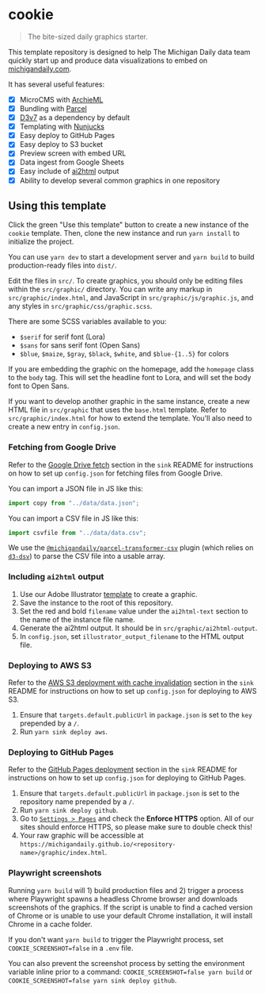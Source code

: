 # cookie

> The bite-sized daily graphics starter.

This template repository is designed to help The Michigan Daily data team quickly start up and produce data visualizations to embed on [michigandaily.com](https://michigandaily.com).

It has several useful features:

- [x] MicroCMS with [ArchieML](http://archieml.org/)
- [x] Bundling with [Parcel](https://parceljs.org/)
- [x] [D3v7](https://d3js.org/) as a dependency by default
- [x] Templating with [Nunjucks](https://mozilla.github.io/nunjucks/)
- [x] Easy deploy to GitHub Pages
- [x] Easy deploy to S3 bucket
- [x] Preview screen with embed URL
- [x] Data ingest from Google Sheets
- [x] Easy include of [ai2html](http://ai2html.org/) output
- [x] Ability to develop several common graphics in one repository

## Using this template

Click the green "Use this template" button to create a new instance of the `cookie` template. Then, clone the new instance and run `yarn install` to initialize the project.

You can use `yarn dev` to start a development server and `yarn build` to build production-ready files into `dist/`.

Edit the files in `src/`. To create graphics, you should only be editing files within the `src/graphic/` directory. You can write any markup in `src/graphic/index.html`, and JavaScript in `src/graphic/js/graphic.js`, and any styles in `src/graphic/css/graphic.scss`.

There are some SCSS variables available to you:

- `$serif` for serif font (Lora)
- `$sans` for sans serif font (Open Sans)
- `$blue`, `$maize`, `$gray`, `$black`, `$white`, and `$blue-{1..5}` for colors

If you are embedding the graphic on the homepage, add the `homepage` class to the `body` tag. This will set the headline font to Lora, and will set the body font to Open Sans.

If you want to develop another graphic in the same instance, create a new HTML file in `src/graphic` that uses the `base.html` template. Refer to `src/graphic/index.html` for how to extend the template. You'll also need to create a new entry in `config.json`.

### Fetching from Google Drive

Refer to the [Google Drive fetch](https://github.com/MichiganDaily/sink/tree/main#google-drive-fetch) section in the `sink` README for instructions on how to set up `config.json` for fetching files from Google Drive.

You can import a JSON file in JS like this:

```js
import copy from "../data/data.json";
```

You can import a CSV file in JS like this:

```js
import csvfile from "../data/data.csv";
```

We use the [`@michigandaily/parcel-transformer-csv`](https://github.com/MichiganDaily/parcel-transformer-csv) plugin (which relies on [`d3-dsv`](https://github.com/d3/d3-dsv)) to parse the CSV file into a usable array.

### Including `ai2html` output

1. Use our Adobe Illustrator [template](https://drive.google.com/file/d/1TN1c2nDiyhy91YwucmvwxFhdlnTAq0C4/view?usp=sharing) to create a graphic.
2. Save the instance to the root of this repository.
3. Set the red and bold `filename` value under the `ai2html-text` section to the name of the instance file name.
4. Generate the ai2html output. It should be in `src/graphic/ai2html-output`.
5. In `config.json`, set `illustrator_output_filename` to the HTML output file.

### Deploying to AWS S3

Refer to the [AWS S3 deployment with cache invalidation](https://github.com/MichiganDaily/sink/tree/main#aws-s3-deployment-with-cache-invalidation) section in the `sink` README for instructions on how to set up `config.json` for deploying to AWS S3.

1. Ensure that `targets.default.publicUrl` in `package.json` is set to the `key` prepended by a `/`.
2. Run `yarn sink deploy aws`.

### Deploying to GitHub Pages

Refer to the [GitHub Pages deployment](https://github.com/MichiganDaily/sink/tree/main#github-pages-deployment) section in the `sink` README for instructions on how to set up `config.json` for deploying to GitHub Pages.

1. Ensure that `targets.default.publicUrl` in `package.json` is set to the repository name prepended by a `/`.
2. Run `yarn sink deploy github`.
3. Go to [`Settings > Pages`](../../settings/pages) and check the **Enforce HTTPS** option. All of our sites should enforce HTTPS, so please make sure to double check this!
4. Your raw graphic will be accessible at `https://michigandaily.github.io/<repository-name>/graphic/index.html`.

### Playwright screenshots

Running `yarn build` will 1) build production files and 2) trigger a process where Playwright spawns a headless Chrome browser and downloads screenshots of the graphics. If the script is unable to find a cached version of Chrome or is unable to use your default Chrome installation, it will install Chrome in a cache folder.

If you don't want `yarn build` to trigger the Playwright process, set `COOKIE_SCREENSHOT=false` in a `.env` file.

You can also prevent the screenshot process by setting the environment variable inline prior to a command: `COOKIE_SCREENSHOT=false yarn build` or `COOKIE_SCREENSHOT=false yarn sink deploy github`.
